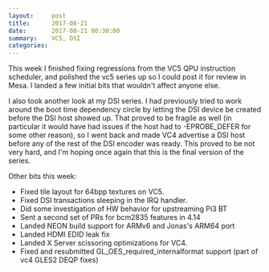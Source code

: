 ```yaml
---
layout:     post
title:      2017-08-21
date:       2017-08-21 00:30:00
summary:    VC5, DSI
categories: 
---
```


This week I finished fixing regressions from the VC5 QPU instruction
scheduler, and polished the vc5 series up so I could post it for
review in Mesa.  I landed a few initial bits that wouldn't affect
anyone else.

I also took another look at my DSI series.  I had previously tried to
work around the boot time dependency circle by letting the DSI device
be created before the DSI host showed up.  That proved to be fragile
as well (in particular it would have had issues if the host had to
-EPROBE_DEFER for some other reason), so I went back and made VC4
advertise a DSI host before any of the rest of the DSI encoder was
ready.  This proved to be not very hard, and I'm hoping once again
that this is the final version of the series.

Other bits this week:

- Fixed tile layout for 64bpp textures on VC5.
- Fixed DSI transactions sleeping in the IRQ handler.
- Did some investigation of HW behavior for upstreaming Pi3 BT
- Sent a second set of PRs for bcm2835 features in 4.14
- Landed NEON build support for ARMv6 and Jonas's ARM64 port
- Landed HDMI EDID leak fix
- Landed X Server scissoring optimizations for VC4.
- Fixed and resubmitted GL_OES_required_internalformat support (part
  of vc4 GLES2 DEQP fixes)
